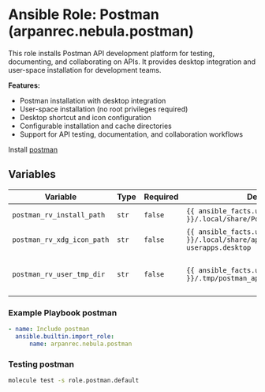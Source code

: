 # Ansible Role: Postman (arpanrec.nebula.postman)

This role installs Postman API development platform for testing, documenting, and collaborating on APIs. It provides desktop integration and user-space installation for development teams.

**Features:**

- Postman installation with desktop integration
- User-space installation (no root privileges required)
- Desktop shortcut and icon configuration
- Configurable installation and cache directories
- Support for API testing, documentation, and collaboration workflows

Install [postman](https://www.postman.com/)

## Variables

| Variable                   | Type  | Required | Default                                                                           | Description                            |
| -------------------------- | ----- | -------- | --------------------------------------------------------------------------------- | -------------------------------------- |
| `postman_rv_install_path`  | `str` | `false`  | `{{ ansible_facts.user_dir }}/.local/share/Postman`                               | Postman install path.                  |
| `postman_rv_xdg_icon_path` | `str` | `false`  | `{{ ansible_facts.user_dir }}/.local/share/applications/postman-userapps.desktop` | Desktop icon path.                     |
| `postman_rv_user_tmp_dir`  | `str` | `false`  | `{{ ansible_facts.user_dir }}/.tmp/postman_app`                                   | Install cache and temporary directory. |

### Example Playbook postman

```yaml
- name: Include postman
  ansible.builtin.import_role:
      name: arpanrec.nebula.postman
```

### Testing postman

```bash
molecule test -s role.postman.default
```
